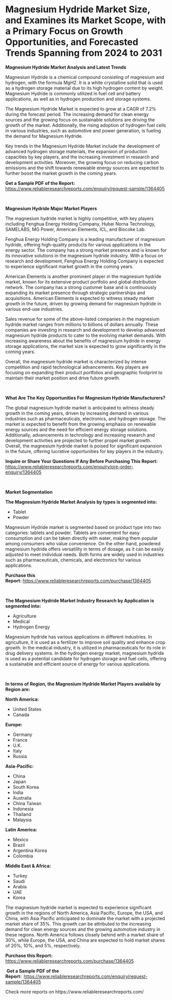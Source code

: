 <p><h1>Magnesium Hydride Market Size, and Examines its Market Scope, with a Primary Focus on Growth Opportunities, and Forecasted Trends Spanning from 2024 to 2031</h1></p><p><strong>Magnesium Hydride Market Analysis and Latest Trends</strong></p>
<p><p>Magnesium Hydride is a chemical compound consisting of magnesium and hydrogen, with the formula MgH2. It is a white crystalline solid that is used as a hydrogen storage material due to its high hydrogen content by weight. Magnesium Hydride is commonly utilized in fuel cell and battery applications, as well as in hydrogen production and storage systems.</p><p>The Magnesium Hydride Market is expected to grow at a CAGR of 7.2% during the forecast period. The increasing demand for clean energy sources and the growing focus on sustainable solutions are driving the growth of the market. Additionally, the rising adoption of hydrogen fuel cells in various industries, such as automotive and power generation, is fueling the demand for Magnesium Hydride.</p><p>Key trends in the Magnesium Hydride Market include the development of advanced hydrogen storage materials, the expansion of production capacities by key players, and the increasing investment in research and development activities. Moreover, the growing focus on reducing carbon emissions and the shift towards renewable energy sources are expected to further boost the market growth in the coming years.</p></p>
<p><strong>Get a Sample PDF of the Report:&nbsp;</strong> <a href="https://www.reliableresearchreports.com/enquiry/request-sample/1364405">https://www.reliableresearchreports.com/enquiry/request-sample/1364405</a></p>
<p>&nbsp;</p>
<p><strong>Magnesium Hydride Major Market Players</strong></p>
<p><p>The magnesium hydride market is highly competitive, with key players including Fenghua Energy Holding Company, Hubei Norna Technology, SAMELABS, MG Power, American Elements, ICL, and Biocoke Lab.</p><p>Fenghua Energy Holding Company is a leading manufacturer of magnesium hydride, offering high-quality products for various applications in the energy sector. The company has a strong market presence and is known for its innovative solutions in the magnesium hydride industry. With a focus on research and development, Fenghua Energy Holding Company is expected to experience significant market growth in the coming years.</p><p>American Elements is another prominent player in the magnesium hydride market, known for its extensive product portfolio and global distribution network. The company has a strong customer base and is continuously expanding its market presence through strategic partnerships and acquisitions. American Elements is expected to witness steady market growth in the future, driven by growing demand for magnesium hydride in various end-use industries.</p><p>Sales revenue for some of the above-listed companies in the magnesium hydride market ranges from millions to billions of dollars annually. These companies are investing in research and development to develop advanced magnesium hydride products to cater to the evolving market demands. With increasing awareness about the benefits of magnesium hydride in energy storage applications, the market size is expected to grow significantly in the coming years.</p><p>Overall, the magnesium hydride market is characterized by intense competition and rapid technological advancements. Key players are focusing on expanding their product portfolios and geographic footprint to maintain their market position and drive future growth.</p></p>
<p>&nbsp;</p>
<p><strong>What Are The Key Opportunities For Magnesium Hydride Manufacturers?</strong></p>
<p><p>The global magnesium hydride market is anticipated to witness steady growth in the coming years, driven by increasing demand in various industries such as pharmaceuticals, electronics, and hydrogen storage. The market is expected to benefit from the growing emphasis on renewable energy sources and the need for efficient energy storage solutions. Additionally, advancements in technology and increasing research and development activities are projected to further propel market growth. Overall, the magnesium hydride market is poised for significant expansion in the future, offering lucrative opportunities for key players in the industry.</p></p>
<p><strong>Inquire or Share Your Questions If Any Before Purchasing This Report:</strong> <a href="https://www.reliableresearchreports.com/enquiry/pre-order-enquiry/1364405">https://www.reliableresearchreports.com/enquiry/pre-order-enquiry/1364405</a></p>
<p>&nbsp;</p>
<p><strong>Market Segmentation</strong></p>
<p><strong>The Magnesium Hydride Market Analysis by types is segmented into:</strong></p>
<p><ul><li>Tablet</li><li>Powder</li></ul></p>
<p><p>Magnesium Hydride market is segmented based on product type into two categories: tablets and powder. Tablets are convenient for easy consumption and can be taken directly with water, making them popular among consumers who value convenience. On the other hand, powdered magnesium hydride offers versatility in terms of dosage, as it can be easily adjusted to meet individual needs. Both forms are widely used in industries such as pharmaceuticals, chemicals, and electronics for various applications.</p></p>
<p><strong>Purchase this Report:&nbsp;</strong><a href="https://www.reliableresearchreports.com/purchase/1364405">https://www.reliableresearchreports.com/purchase/1364405</a></p>
<p>&nbsp;</p>
<p><strong>The Magnesium Hydride Market Industry Research by Application is segmented into:</strong></p>
<p><ul><li>Agriculture</li><li>Medical</li><li>Hydrogen Energy</li></ul></p>
<p><p>Magnesium hydride has various applications in different industries. In agriculture, it is used as a fertilizer to improve soil quality and enhance crop growth. In the medical industry, it is utilized in pharmaceuticals for its role in drug delivery systems. In the hydrogen energy market, magnesium hydride is used as a potential candidate for hydrogen storage and fuel cells, offering a sustainable and efficient source of energy for various applications.</p></p>
<p>&nbsp;</p>
<p><strong>In terms of Region, the Magnesium Hydride Market Players available by Region are:</strong></p>
<p>
    <p> <strong> North America: </strong>
        <ul>
            <li>United States</li>
            <li>Canada</li>
        </ul>
        </p> 
    <p> <strong> Europe: </strong>
        <ul>
            <li>Germany</li>
            <li>France</li>
            <li>U.K.</li>
            <li>Italy</li>
            <li>Russia</li>
        </ul>
        </p> 
    <p> <strong> Asia-Pacific: </strong>
        <ul>
            <li>China</li>
            <li>Japan</li>
            <li>South Korea</li>
            <li>India</li>
            <li>Australia</li>
            <li>China Taiwan</li>
            <li>Indonesia</li>
            <li>Thailand</li>
            <li>Malaysia</li>
        </ul>
        </p> 
    <p> <strong> Latin America: </strong>
        <ul>
            <li>Mexico</li>
            <li>Brazil</li>
            <li>Argentina Korea</li>
            <li>Colombia</li>
        </ul>
        </p> 
    <p> <strong> Middle East & Africa: </strong>
        <ul>
            <li>Turkey</li>
            <li>Saudi</li>
            <li>Arabia</li>
            <li>UAE</li>
            <li>Korea</li>
        </ul>
    </p>
    </p>
<p><p>The magnesium hydride market is expected to experience significant growth in the regions of North America, Asia Pacific, Europe, the USA, and China, with Asia Pacific anticipated to dominate the market with a projected market share of 35%. This growth can be attributed to the increasing demand for clean energy sources and the growing automotive industry in these regions. North America follows closely behind with a market share of 30%, while Europe, the USA, and China are expected to hold market shares of 20%, 10%, and 5%, respectively.</p></p>
<p><strong>Purchase this Report: </strong><a href="https://www.reliableresearchreports.com/purchase/1364405">https://www.reliableresearchreports.com/purchase/1364405</a></p>
<p>&nbsp;<strong>Get a Sample PDF of the Report:&nbsp;&nbsp;</strong><a href="https://www.reliableresearchreports.com/enquiry/request-sample/1364405">https://www.reliableresearchreports.com/enquiry/request-sample/1364405</a></p>
<p><strong></strong></p>
<p>Check more reports on https://www.reliableresearchreports.com/</p>